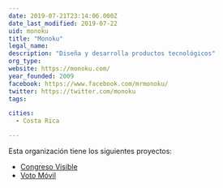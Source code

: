 ```yaml
---
date: 2019-07-21T23:14:06.000Z
date_last_modified: 2019-07-22
uid: monoku
title: "Monoku"
legal_name: 
description: "Diseña y desarrolla productos tecnológicos"
org_type: 
website: https://monoku.com/
year_founded: 2009
facebook: https://www.facebook.com/mrmonoku/
twitter: https://twitter.com/monoku
tags:

cities: 
  - Costa Rica

---
```


Esta organización tiene los siguientes proyectos:

- [Congreso Visible](/i/congreso-visible.html)
- [Voto Móvil](/i/voto-movil.html)
